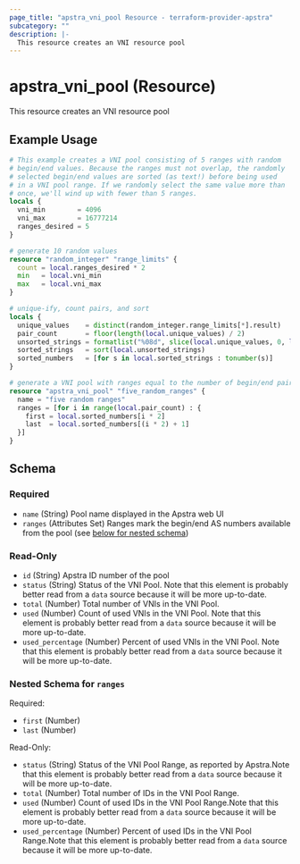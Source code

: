 ```yaml
---
page_title: "apstra_vni_pool Resource - terraform-provider-apstra"
subcategory: ""
description: |-
  This resource creates an VNI resource pool
---
```


# apstra_vni_pool (Resource)

This resource creates an VNI resource pool

## Example Usage

```terraform
# This example creates a VNI pool consisting of 5 ranges with random
# begin/end values. Because the ranges must not overlap, the randomly
# selected begin/end values are sorted (as text!) before being used
# in a VNI pool range. If we randomly select the same value more than
# once, we'll wind up with fewer than 5 ranges.
locals {
  vni_min        = 4096
  vni_max        = 16777214
  ranges_desired = 5
}

# generate 10 random values
resource "random_integer" "range_limits" {
  count = local.ranges_desired * 2
  min   = local.vni_min
  max   = local.vni_max
}

# unique-ify, count pairs, and sort
locals {
  unique_values    = distinct(random_integer.range_limits[*].result)
  pair_count       = floor(length(local.unique_values) / 2)
  unsorted_strings = formatlist("%08d", slice(local.unique_values, 0, local.pair_count * 2))
  sorted_strings   = sort(local.unsorted_strings)
  sorted_numbers   = [for s in local.sorted_strings : tonumber(s)]
}

# generate a VNI pool with ranges equal to the number of begin/end pairs available.
resource "apstra_vni_pool" "five_random_ranges" {
  name = "five random ranges"
  ranges = [for i in range(local.pair_count) : {
    first = local.sorted_numbers[i * 2]
    last  = local.sorted_numbers[(i * 2) + 1]
  }]
}
```

<!-- schema generated by tfplugindocs -->
## Schema

### Required

- `name` (String) Pool name displayed in the Apstra web UI
- `ranges` (Attributes Set) Ranges mark the begin/end AS numbers available from the pool (see [below for nested schema](#nestedatt--ranges))

### Read-Only

- `id` (String) Apstra ID number of the pool
- `status` (String) Status of the VNI Pool. Note that this element is probably better read from a `data` source because it will be more up-to-date.
- `total` (Number) Total number of VNIs in the VNI Pool.
- `used` (Number) Count of used VNIs in the VNI Pool. Note that this element is probably better read from a `data` source because it will be more up-to-date.
- `used_percentage` (Number) Percent of used VNIs in the VNI Pool. Note that this element is probably better read from a `data` source because it will be more up-to-date.

<a id="nestedatt--ranges"></a>
### Nested Schema for `ranges`

Required:

- `first` (Number)
- `last` (Number)

Read-Only:

- `status` (String) Status of the VNI Pool Range, as reported by Apstra.Note that this element is probably better read from a `data` source because it will be more up-to-date.
- `total` (Number) Total number of IDs in the VNI Pool Range.
- `used` (Number) Count of used IDs in the VNI Pool Range.Note that this element is probably better read from a `data` source because it will be more up-to-date.
- `used_percentage` (Number) Percent of used IDs in the VNI Pool Range.Note that this element is probably better read from a `data` source because it will be more up-to-date.
